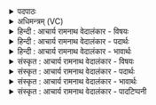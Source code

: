 <details><summary>पदपाठः</summary>

अ꣣भि꣢। प्र। गो꣡प꣢꣯तिम्। गो꣢। प꣣तिम्। गिरा꣢। इ꣡न्द्र꣢꣯म्। अ꣣र्च। य꣡था꣢꣯। वि꣣दे꣢। सू꣣नु꣢म्। स꣣त्य꣡स्य꣣। स꣡त्प꣢꣯तिम्। सत्। प꣣तिम्। १६८।
</details>

<details><summary>अधिमन्त्रम् (VC)</summary>

- इन्द्रः
- प्रियमेधः आङ्गिरसः
- गायत्री
- षड्जः
- ऐन्द्रं काण्डम्
</details>

<details><summary>हिन्दी : आचार्य रामनाथ वेदालंकार - विषयः</summary>

अगले मन्त्र में मनुष्य को प्रेरणा की गयी है।
</details>

<details><summary>हिन्दी : आचार्य रामनाथ वेदालंकार - पदार्थः</summary>

पदार्थान्वयभाषाः -  हे मनुष्य ! तू (गोपतिम्) सूर्य, पृथिवी आदि लोकों के अथवा राष्ट्रभूमि के स्वामी और पालनकर्ता, (सत्यस्य सूनुम्) सत्य ज्ञान और सत्य कर्म के प्रेरक, (सत्पतिम्) सज्जनों के रक्षक एवं दुष्टों को दण्ड देनेवाले (इन्द्रम्) परमात्मा और राजा को (अभि) लक्ष्य करके (गिरा) वाणी से (प्र अर्च) भली-भाँति स्तुति कर अर्थात् इनके गुण-कर्मों का वर्णन कर, (यथा) जैसे वे (विदे) उस स्तुति को जान लें ॥४॥ इस मन्त्र में अर्थश्लेष अलङ्कार है ॥४॥
</details>

<details><summary>हिन्दी : आचार्य रामनाथ वेदालंकार - भावार्थः</summary>

भावार्थभाषाः -  मनुष्यों को योग्य है कि वे विविध गुणगणों से विभूषित परमेश्वर और राजा को लक्ष्य करके उनके यथार्थ गुण-कर्म-स्वभावों का ऐसा वर्णन करें कि वे उसे जान लें, क्योंकि स्तोतव्य की स्तुति तभी फलदायक होती है जब वह उसके अन्तःकरण को छू लेती है ॥४॥
</details>

<details><summary>संस्कृत : आचार्य रामनाथ वेदालंकार - विषयः</summary>

अथ मनुष्यं प्रेरयति।
</details>

<details><summary>संस्कृत : आचार्य रामनाथ वेदालंकार - पदार्थः</summary>

पदार्थान्वयभाषाः -  हे मनुष्य ! त्वम् (गोपतिम्) गोपदवाच्यानां सूर्यपृथिव्यादिलोकानां राष्ट्रभूमेर्वा पतिं स्वामिनं पालकं च, (सत्यस्य सूनुम्) सत्यज्ञानस्य सत्यकर्मणश्च प्रेरकम्। षू प्रेरणे इति धातोः सुवः कित्। उ० ३।३५ इति नुः प्रत्ययः। (सत्पतिम्) सतां सज्जनानां पालयितारम्, असज्जनानां दण्डयितारमित्यर्थादापद्यते, (इन्द्रम्) परमेश्वरं राजानं च (अभि) अभिलक्ष्य (गिरा) वाचा (प्र अर्च) प्रकर्षेण स्तुहि, तद्गुणकर्माणि वर्णय, (यथा) येन प्रकारेण, सः (विदे२) तां स्तुतिं जानाति। विद ज्ञाने धातोश्छान्दसमात्मनेपदम्। लटि वित्ते इति प्राप्ते लोपस्त आत्मनेपदेषु, अ० ७।१।४१ इति तलोपः। विदे इत्यत्र यावद्यथाभ्याम्, अ० ८।१।६६ इति निघाताभावः ॥४॥ अत्र अर्थश्लेषालङ्कारः ॥४॥
</details>

<details><summary>संस्कृत : आचार्य रामनाथ वेदालंकार - भावार्थः</summary>

भावार्थभाषाः -  मनुष्याणां योग्यमस्ति यत् ते विविधगुणगणविभूषितं परमेश्वरं राजानं चोद्दिश्य तयोर्यथार्थगुणकर्मस्वभावाँस्तथा वर्णयेयुर्यथा तौ तद् विजानीयाताम्, यतो हि स्तोतव्यस्य स्तुतिस्तदैव फलदायिनी भवति यदा सा तदन्तःकरणं स्पृशति ॥४॥
</details>

<details><summary>संस्कृत : आचार्य रामनाथ वेदालंकार - पादटिप्पनी</summary>

टिप्पणी:   १. ऋ० ८।६९।४, साम० १४८९, अथ० २०।२२।४, ९२।१। २. यथा विदे जानामीत्यर्थः—इति वि०। यथा विदे ज्ञायते त्वया—इति भ०। यथा विदे स यथा स्वात्मानं स्तुतिप्रकारं जानाति, यथा वा यागं प्रति गन्तव्यमिति जानाति अर्च—इति सा०।
</details>